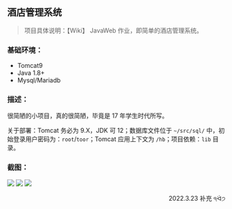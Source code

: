 ## 酒店管理系统

> 项目具体说明：【Wiki】 JavaWeb 作业，即简单的酒店管理系统。

### 基础环境：

- Tomcat9
- Java 1.8+
- Mysql/Mariadb

### 描述：

很简陋的小项目，真的很简陋，毕竟是 17 年学生时代所写。

关于部署：Tomcat 务必为 9.X，JDK 可 12；数据库文件位于 `~/src/sql/` 中，初始登录用户密码为：`root`/`toor`；Tomcat 应用上下文为 `/hb`；项目依赖：`lib` 目录。

### 截图：

![](https://camo.githubusercontent.com/8ffcdd6548c7827ab1211f0856d2b20efed76ee9a7945153dc9dac10cce4810e/687474703a2f2f7778312e73696e61696d672e636e2f6c617267652f65316230393239316c79316674326a617a646937376a32313873306f35337a382e6a7067)
![](https://camo.githubusercontent.com/661867f60ceb8ed62e32bddabc2ecf8a525b5ce8b6659d050adb4dc86e4cbe70/687474703a2f2f7778322e73696e61696d672e636e2f6c617267652f65316230393239316c79316674326a6234637036736a32313873306f356232392e6a7067)
![](https://camo.githubusercontent.com/9e870dc54e2ab024f85c4cf2b7d725a6fa16615f809200cd6b2f5a2de36e91f7/687474703a2f2f7778322e73696e61696d672e636e2f6c617267652f65316230393239316c79316674326a6237663630626a32313873306f3571346e2e6a7067)

<p align='end'>2022.3.23 补充 ੧ᐛ੭ </p> 